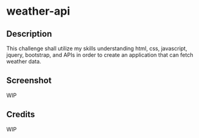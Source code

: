 # weather-api
## Description

This challenge shall utilize my skills understanding html, css, javascript, jquery, bootstrap, and APIs in order to create an application that can fetch weather data. 

## Screenshot
WIP

## Credits
WIP
